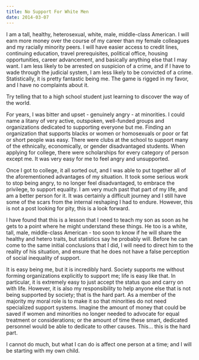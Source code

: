 ```yaml
---
title: No Support For White Men
date: 2014-03-07
---
```


I am a tall, healthy, heterosexual, white, male, middle-class American. I will earn more money over the course of my career than my female colleagues and my racially minority peers. I will have easier access to credit lines, continuing education, travel prerequisites, political office, housing opportunities, career advancement, and basically anything else that I may want. I am less likely to be arrested on suspicion of a crime, and if I have to wade through the judicial system, I am less likely to be convicted of a crime. Statistically, it is pretty fantastic being me. The game is rigged in my favor, and I have no complaints about it.

Try telling that to a high school student just learning to discover the way of the world.

For years, I was bitter and upset - genuinely angry - at minorities. I could name a litany of very active, outspoken, well-funded groups and organizations dedicated to supporting everyone but me. Finding an organization that supports blacks or women or homosexuals or poor or fat or short people was easy. There were clubs at the school to support many of the ethnically, economically, or gender disadvantaged students. When applying for college, there were scholarships for every category of person except me. It was very easy for me to feel angry and unsupported.

Once I got to college, it all sorted out, and I was able to put together all of the aforementioned advantages of my situation. It took some serious work to stop being angry, to no longer feel disadvantaged, to embrace the privilege, to support equality. I am very much past that part of my life, and am a better person for it. It was certainly a difficult journey and I still have some of the scars from the internal reshaping I had to endure. However, this is not a post looking for pity, this is a look forward.

I have found that this is a lesson that I need to teach my son as soon as he gets to a point where he might understand these things. He too is a white, tall, male, middle-class American - too soon to know if he will share the healthy and hetero traits, but statistics say he probably will. Before he can come to the same initial conclusions that I did, I will need to direct him to the reality of his situation, and ensure that he does not have a false perception of social inequality of support.

It is easy being me, but it is incredibly hard. Society supports me without forming organizations explicitly to support me; life is easy like that. In particular, it is extremely easy to just accept the status quo and carry on with life. However, it is also my responsibility to help anyone else that is not being supported by society; that is the hard part. As a member of the majority my moral role is to make it so that minorities do not need specialized support systems. Imagine the amount of money that could be saved if women and minorities no longer needed to advocate for equal treatment or considerations; or the amount of time these smart, dedicated personnel would be able to dedicate to other causes. This&hellip; this is the hard part.

I cannot do much, but what I can do is affect one person at a time; and I will be starting with my own child.